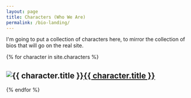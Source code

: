 ```yaml
---
layout: page
title: Characters (Who We Are)
permalink: /bio-landing/
---
```


I'm going to put a collection of characters here, to mirror the collection of bios that will go on the real site.

{% for character in site.characters %}
  <div class="character">
    <h2><img src="{{ character.image_path }}" alt="{{ character.title }}"><a href="{{ character.url }}">{{ character.title }}</a></h2>
  </div>
{% endfor %}
